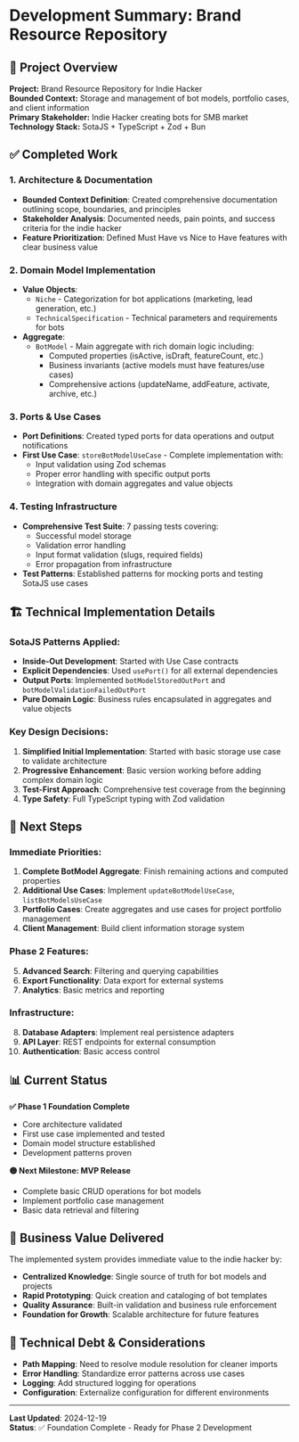 # Development Summary: Brand Resource Repository

## 🎯 Project Overview

**Project:** Brand Resource Repository for Indie Hacker  
**Bounded Context:** Storage and management of bot models, portfolio cases, and client information  
**Primary Stakeholder:** Indie Hacker creating bots for SMB market  
**Technology Stack:** SotaJS + TypeScript + Zod + Bun

## ✅ Completed Work

### 1. Architecture & Documentation
- **Bounded Context Definition**: Created comprehensive documentation outlining scope, boundaries, and principles
- **Stakeholder Analysis**: Documented needs, pain points, and success criteria for the indie hacker
- **Feature Prioritization**: Defined Must Have vs Nice to Have features with clear business value

### 2. Domain Model Implementation
- **Value Objects**:
  - `Niche` - Categorization for bot applications (marketing, lead generation, etc.)
  - `TechnicalSpecification` - Technical parameters and requirements for bots
- **Aggregate**:
  - `BotModel` - Main aggregate with rich domain logic including:
    - Computed properties (isActive, isDraft, featureCount, etc.)
    - Business invariants (active models must have features/use cases)
    - Comprehensive actions (updateName, addFeature, activate, archive, etc.)

### 3. Ports & Use Cases
- **Port Definitions**: Created typed ports for data operations and output notifications
- **First Use Case**: `storeBotModelUseCase` - Complete implementation with:
  - Input validation using Zod schemas
  - Proper error handling with specific output ports
  - Integration with domain aggregates and value objects

### 4. Testing Infrastructure
- **Comprehensive Test Suite**: 7 passing tests covering:
  - Successful model storage
  - Validation error handling
  - Input format validation (slugs, required fields)
  - Error propagation from infrastructure
- **Test Patterns**: Established patterns for mocking ports and testing SotaJS use cases

## 🏗️ Technical Implementation Details

### SotaJS Patterns Applied:
- **Inside-Out Development**: Started with Use Case contracts
- **Explicit Dependencies**: Used `usePort()` for all external dependencies
- **Output Ports**: Implemented `botModelStoredOutPort` and `botModelValidationFailedOutPort`
- **Pure Domain Logic**: Business rules encapsulated in aggregates and value objects

### Key Design Decisions:
1. **Simplified Initial Implementation**: Started with basic storage use case to validate architecture
2. **Progressive Enhancement**: Basic version working before adding complex domain logic
3. **Test-First Approach**: Comprehensive test coverage from the beginning
4. **Type Safety**: Full TypeScript typing with Zod validation

## 🚀 Next Steps

### Immediate Priorities:
1. **Complete BotModel Aggregate**: Finish remaining actions and computed properties
2. **Additional Use Cases**: Implement `updateBotModelUseCase`, `listBotModelsUseCase`
3. **Portfolio Cases**: Create aggregates and use cases for project portfolio management
4. **Client Management**: Build client information storage system

### Phase 2 Features:
5. **Advanced Search**: Filtering and querying capabilities
6. **Export Functionality**: Data export for external systems
7. **Analytics**: Basic metrics and reporting

### Infrastructure:
8. **Database Adapters**: Implement real persistence adapters
9. **API Layer**: REST endpoints for external consumption
10. **Authentication**: Basic access control

## 📊 Current Status

**✅ Phase 1 Foundation Complete**
- Core architecture validated
- First use case implemented and tested
- Domain model structure established
- Development patterns proven

**🟡 Next Milestone: MVP Release**
- Complete basic CRUD operations for bot models
- Implement portfolio case management
- Basic data retrieval and filtering

## 🎯 Business Value Delivered

The implemented system provides immediate value to the indie hacker by:
- **Centralized Knowledge**: Single source of truth for bot models and projects
- **Rapid Prototyping**: Quick creation and cataloging of bot templates
- **Quality Assurance**: Built-in validation and business rule enforcement
- **Foundation for Growth**: Scalable architecture for future features

## 🔧 Technical Debt & Considerations

- **Path Mapping**: Need to resolve module resolution for cleaner imports
- **Error Handling**: Standardize error patterns across use cases
- **Logging**: Add structured logging for operations
- **Configuration**: Externalize configuration for different environments

---
**Last Updated**: 2024-12-19  
**Status**: ✅ Foundation Complete - Ready for Phase 2 Development